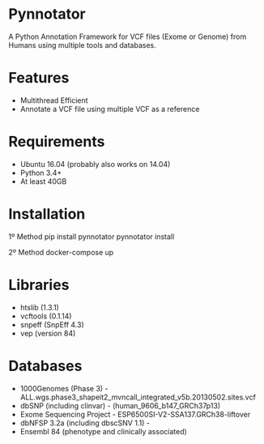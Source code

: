 # Pynnotator

A Python Annotation Framework for VCF files (Exome or Genome) from Humans using multiple tools and databases.

Features
========
- Multithread Efficient
- Annotate a VCF file using multiple VCF as a reference

Requirements
============

- Ubuntu 16.04 (probably also works on 14.04)
- Python 3.4+
- At least 40GB

Installation 
============

1º Method
    pip install pynnotator
    pynnotator install

2º Method
    docker-compose up

Libraries
=========

- htslib (1.3.1)
- vcftools (0.1.14)
- snpeff (SnpEff 4.3)
- vep (version 84)

Databases
=========

- 1000Genomes (Phase 3) - ALL.wgs.phase3_shapeit2_mvncall_integrated_v5b.20130502.sites.vcf 
- dbSNP (including clinvar) - (human_9606_b147_GRCh37p13) 
- Exome Sequencing Project - ESP6500SI-V2-SSA137.GRCh38-liftover
- dbNFSP 3.2a (including dbscSNV 1.1) - 
- Ensembl 84 (phenotype and clinically associated)
